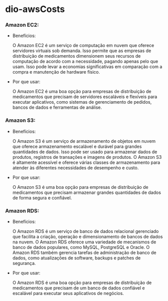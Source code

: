 # dio-awsCosts

### Amazon EC2:

* Benefícios:
  <p>O Amazon EC2 é um serviço de computação em nuvem que oferece servidores virtuais sob demanda. Isso permite que as empresas de distribuição de medicamentos dimensionem seus recursos de computação de acordo com a necessidade, pagando apenas pelo que usam. Isso pode levar a economias significativas em comparação com a compra e manutenção de hardware físico.</p>
  
* Por que usar:
   <p>O Amazon EC2 é uma boa opção para empresas de distribuição de medicamentos que precisam de servidores escaláveis ​​e flexíveis para executar aplicativos, como sistemas de gerenciamento de pedidos, bancos de dados e ferramentas de análise.</p>

### Amazon S3:

* Benefícios:
  <p> O Amazon S3 é um serviço de armazenamento de objetos em nuvem que oferece armazenamento escalável e durável para grandes quantidades de dados. Isso pode ser usado para armazenar dados de produtos, registros de transações e imagens de produtos. O Amazon S3 é altamente acessível e oferece várias classes de armazenamento para atender às diferentes necessidades de desempenho e custo.</p>
  
* Por que usar:
  <p>O Amazon S3 é uma boa opção para empresas de distribuição de medicamentos que precisam armazenar grandes quantidades de dados de forma segura e confiável.</p>

### Amazon RDS:

* Benefícios:
   <p>O Amazon RDS é um serviço de banco de dados relacional gerenciado que facilita a criação, operação e dimensionamento de bancos de dados na nuvem. O Amazon RDS oferece uma variedade de mecanismos de banco de dados populares, como MySQL, PostgreSQL e Oracle. O Amazon RDS também gerencia tarefas de administração de banco de dados, como atualizações de software, backups e patches de segurança.</p>
   
* Por que usar:
  <p>O Amazon RDS é uma boa opção para empresas de distribuição de medicamentos que precisam de um banco de dados confiável e escalável para executar seus aplicativos de negócios.</p>
